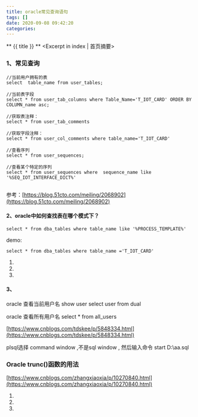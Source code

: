 ```yaml
---
title: oracle常见查询语句
tags: []
date: 2020-09-08 09:42:20
categories:
---
```

** {{ title }} ** <Excerpt in index | 首页摘要>


<!-- more -->

### 1、常见查询

```
//当前用户拥有的表
select  table_name from user_tables; 

//当前表字段 
select * from user_tab_columns where Table_Name='T_IOT_CARD' ORDER BY COLUMN_name asc;

//获取表注释：
select * from user_tab_comments

//获取字段注释：
select * from user_col_comments where table_name='T_IOT_CARD' 

//查看序列
select * from user_sequences;

//查看某个特定的序列
select * from user_sequences where  sequence_name like '%SEQ_IOT_INTERFACE_DICT%'


```

参考：[https://blog.51cto.com/meiling/2068902](https://blog.51cto.com/meiling/2068902)

#### 2、oracle中如何查找表在哪个模式下？

```
select * from dba_tables where table_name like '%PROCESS_TEMPLATE%'

```
demo:
```
select * from dba_tables where table_name ='T_IOT_CARD' 

```


1. 
2. 
3. 

#### 3、

oracle 查看当前用户名
show user
select user from dual

oracle 查看所有用户名
select * from all_users



[https://www.cnblogs.com/tdskee/p/5848334.html](https://www.cnblogs.com/tdskee/p/5848334.html)



plsql选择 command window ,不是sql window ,
然后输入命令 start D:\aa.sql

### Oracle trunc()函数的用法
[https://www.cnblogs.com/zhangxiaoxia/p/10270840.html](https://www.cnblogs.com/zhangxiaoxia/p/10270840.html)

1. 
2. 
3. 

```

```
